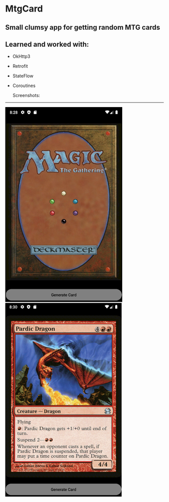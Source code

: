 MtgCard
====================
Small clumsy app for getting random MTG cards
----------------
Learned and worked with:
------------------
- OkHttp3
- Retrofit
- StateFlow
- Coroutines
  
  Screenshots:
------------------------
![](img/im1.png)
![](img/im2.png)
